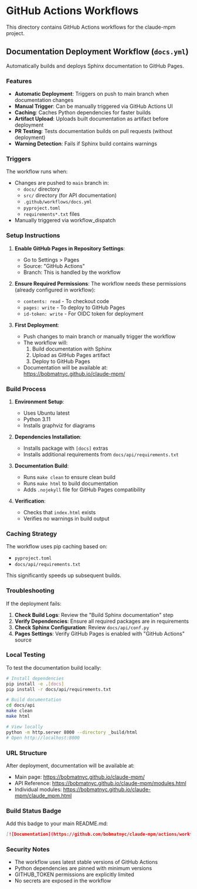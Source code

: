# GitHub Actions Workflows

This directory contains GitHub Actions workflows for the claude-mpm project.

## Documentation Deployment Workflow (`docs.yml`)

Automatically builds and deploys Sphinx documentation to GitHub Pages.

### Features

- **Automatic Deployment**: Triggers on push to main branch when documentation changes
- **Manual Trigger**: Can be manually triggered via GitHub Actions UI
- **Caching**: Caches Python dependencies for faster builds
- **Artifact Upload**: Uploads built documentation as artifact before deployment
- **PR Testing**: Tests documentation builds on pull requests (without deployment)
- **Warning Detection**: Fails if Sphinx build contains warnings

### Triggers

The workflow runs when:
- Changes are pushed to `main` branch in:
  - `docs/` directory
  - `src/` directory (for API documentation)
  - `.github/workflows/docs.yml`
  - `pyproject.toml`
  - `requirements*.txt` files
- Manually triggered via workflow_dispatch

### Setup Instructions

1. **Enable GitHub Pages in Repository Settings**:
   - Go to Settings > Pages
   - Source: "GitHub Actions"
   - Branch: This is handled by the workflow

2. **Ensure Required Permissions**:
   The workflow needs these permissions (already configured in workflow):
   - `contents: read` - To checkout code
   - `pages: write` - To deploy to GitHub Pages
   - `id-token: write` - For OIDC token for deployment

3. **First Deployment**:
   - Push changes to main branch or manually trigger the workflow
   - The workflow will:
     1. Build documentation with Sphinx
     2. Upload as GitHub Pages artifact
     3. Deploy to GitHub Pages
   - Documentation will be available at: https://bobmatnyc.github.io/claude-mpm/

### Build Process

1. **Environment Setup**:
   - Uses Ubuntu latest
   - Python 3.11
   - Installs graphviz for diagrams

2. **Dependencies Installation**:
   - Installs package with `[docs]` extras
   - Installs additional requirements from `docs/api/requirements.txt`

3. **Documentation Build**:
   - Runs `make clean` to ensure clean build
   - Runs `make html` to build documentation
   - Adds `.nojekyll` file for GitHub Pages compatibility

4. **Verification**:
   - Checks that `index.html` exists
   - Verifies no warnings in build output

### Caching Strategy

The workflow uses pip caching based on:
- `pyproject.toml`
- `docs/api/requirements.txt`

This significantly speeds up subsequent builds.

### Troubleshooting

If the deployment fails:

1. **Check Build Logs**: Review the "Build Sphinx documentation" step
2. **Verify Dependencies**: Ensure all required packages are in requirements
3. **Check Sphinx Configuration**: Review `docs/api/conf.py`
4. **Pages Settings**: Verify GitHub Pages is enabled with "GitHub Actions" source

### Local Testing

To test the documentation build locally:

```bash
# Install dependencies
pip install -e .[docs]
pip install -r docs/api/requirements.txt

# Build documentation
cd docs/api
make clean
make html

# View locally
python -m http.server 8000 --directory _build/html
# Open http://localhost:8000
```

### URL Structure

After deployment, documentation will be available at:
- Main page: https://bobmatnyc.github.io/claude-mpm/
- API Reference: https://bobmatnyc.github.io/claude-mpm/modules.html
- Individual modules: https://bobmatnyc.github.io/claude-mpm/claude_mpm.html

### Build Status Badge

Add this badge to your main README.md:

```markdown
[![Documentation](https://github.com/bobmatnyc/claude-mpm/actions/workflows/docs.yml/badge.svg)](https://github.com/bobmatnyc/claude-mpm/actions/workflows/docs.yml)
```

### Security Notes

- The workflow uses latest stable versions of GitHub Actions
- Python dependencies are pinned with minimum versions
- GITHUB_TOKEN permissions are explicitly limited
- No secrets are exposed in the workflow
